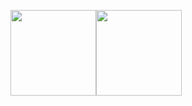 <!-- 
- 🔭 I’m currently working on ...
- 🌱 I’m currently learning ...
- 👯 I’m looking to collaborate on ...
- 🤔 I’m looking for help with ...
- 💬 Ask me about ...
- 📫 How to reach me: ...
- 😄 Pronouns: ...
- ⚡ Fun fact: ...
-->
<img height="137px" src="https://github-readme-stats.vercel.app/api?username=yucarl77&show_icons=true&theme=dracula&hide_title=true&hide_border=true&include_all_commits=true&line_height=21&locale=cn" /><img height="137px" src="https://github-readme-stats.vercel.app/api/top-langs/?username=yucarl77&layout=compact&hide_title=true&hide_border=true&locale=cn" />
